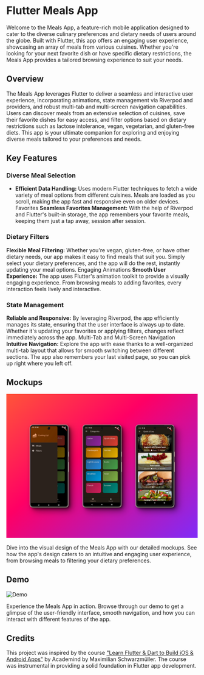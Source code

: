 # Flutter Meals App

Welcome to the Meals App, a feature-rich mobile application designed to cater to the diverse culinary preferences and dietary needs of users around the globe. Built with Flutter, this app offers an engaging user experience, showcasing an array of meals from various cuisines. Whether you're looking for your next favorite dish or have specific dietary restrictions, the Meals App provides a tailored browsing experience to suit your needs.

## Overview

The Meals App leverages Flutter to deliver a seamless and interactive user experience, incorporating animations, state management via Riverpod and providers, and robust multi-tab and multi-screen navigation capabilities. Users can discover meals from an extensive selection of cuisines, save their favorite dishes for easy access, and filter options based on dietary restrictions such as lactose intolerance, vegan, vegetarian, and gluten-free diets. This app is your ultimate companion for exploring and enjoying diverse meals tailored to your preferences and needs.

## Key Features

### Diverse Meal Selection
- **Efficient Data Handling:** Uses modern Flutter techniques to fetch a wide variety of meal options from different cuisines. Meals are loaded as you scroll, making the app fast and responsive even on older devices.
Favorites
**Seamless Favorites Management:** With the help of Riverpod and Flutter's built-in storage, the app remembers your favorite meals, keeping them just a tap away, session after session.

### Dietary Filters
**Flexible Meal Filtering:** Whether you're vegan, gluten-free, or have other dietary needs, our app makes it easy to find meals that suit you. Simply select your dietary preferences, and the app will do the rest, instantly updating your meal options.
Engaging Animations
**Smooth User Experience:** The app uses Flutter's animation toolkit to provide a visually engaging experience. From browsing meals to adding favorites, every interaction feels lively and interactive.

### State Management
**Reliable and Responsive:** By leveraging Riverpod, the app efficiently manages its state, ensuring that the user interface is always up to date. Whether it's updating your favorites or applying filters, changes reflect immediately across the app.
Multi-Tab and Multi-Screen Navigation
**Intuitive Navigation:** Explore the app with ease thanks to a well-organized multi-tab layout that allows for smooth switching between different sections. The app also remembers your last visited page, so you can pick up right where you left off.

## Mockups

![Mockups](assets/images/mockups.png)

Dive into the visual design of the Meals App with our detailed mockups. See how the app's design caters to an intuitive and engaging user experience, from browsing meals to filtering your dietary preferences.

## Demo

![Demo](assets/video/demo.gif)

Experience the Meals App in action. Browse through our demo to get a glimpse of the user-friendly interface, smooth navigation, and how you can interact with different features of the app.

## Credits

This project was inspired by the course ["Learn Flutter & Dart to Build iOS & Android Apps"](https://www.udemy.com/course/learn-flutter-dart-to-build-ios-android-apps/) by Academind by Maximilian Schwarzmüller. The course was instrumental in providing a solid foundation in Flutter app development.

